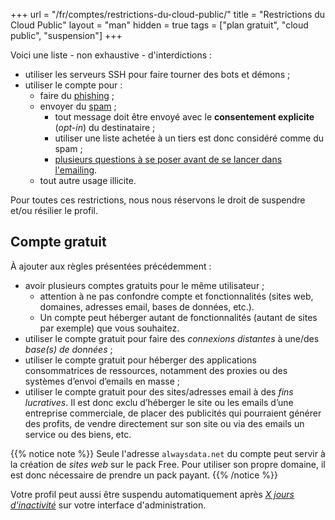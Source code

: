 +++
url = "/fr/comptes/restrictions-du-cloud-public/"
title = "Restrictions du Cloud Public"
layout = "man"
hidden = true
tags = ["plan gratuit", "cloud public", "suspension"]
+++

Voici une liste - non exhaustive - d'interdictions :

- utiliser les serveurs SSH pour faire tourner des bots et démons ;
- utiliser le compte pour :
	- faire du [phishing](https://fr.wikipedia.org/wiki/Hame%C3%A7onnage) ;
	- envoyer du [spam](https://fr.wikipedia.org/wiki/Spam#Dans_l'Union_europ%C3%A9enne) ;
		- tout message doit être envoyé avec le **consentement explicite** (_opt-in_) du destinataire ;
		- utiliser une liste achetée à un tiers est donc considéré comme du spam ;
		- [plusieurs questions à se poser avant de se lancer dans l'emailing](e-mails/delivery#emailing).
	- tout autre usage illicite.

Pour toutes ces restrictions, nous nous réservons le droit de suspendre et/ou résilier le profil.

## Compte gratuit

À ajouter aux règles présentées précédemment :

- avoir plusieurs comptes gratuits pour le même utilisateur ;
    - attention à ne pas confondre compte et fonctionnalités (sites web, domaines, adresses email, bases de données, etc.).
    - Un compte peut héberger autant de fonctionnalités (autant de sites par exemple) que vous souhaitez.
- utiliser le compte gratuit pour faire des *connexions distantes* à une/des *base(s) de données* ;
- utiliser le compte gratuit pour héberger des applications consommatrices de ressources, notamment des proxies ou des systèmes d’envoi d’emails en masse ;
- utiliser le compte gratuit pour des sites/adresses email à des *fins lucratives*. Il est donc exclu d’héberger le site ou les emails d’une entreprise commerciale, de placer des publicités qui pourraient générer des profits, de vendre directement sur son site ou via des emails un service ou des biens, etc.

{{% notice note %}}
Seule l'adresse `alwaysdata.net` du compte peut servir à la création de *sites web* sur le pack Free. Pour utiliser son propre domaine, il est donc nécessaire de prendre un pack payant.
{{% /notice %}}

Votre profil peut aussi être suspendu automatiquement après _[X jours d'inactivité](accounts/alerts-notifications#inactivité)_ sur votre interface d'administration.
